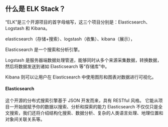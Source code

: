 ## **什么是 ELK Stack？**

“ELK”是三个开源项目的首字母缩写，这三个项目分别是：Elasticsearch、Logstash 和 Kibana。

elasticsearch（存储+搜索）、logstash（收集）、kibana（展示），

Elasticsearch 是一个搜索和分析引擎。

Logstash 是服务器端数据处理管道，能够同时从多个来源采集数据，转换数据，然后将数据发送到诸如 Elasticsearch 等“存储库”中。

Kibana 则可以让用户在 Elasticsearch 中使用图形和图表对数据进行可视化。

#### **Elasticsearch**

这个开源的分布式搜索引擎基于 JSON 开发而来，具有 RESTful 风格。 它能从项目一开始就赋予你的数据以搜索、分析和探索的能力
Elasticsearch 不仅仅只是全文搜索，我们还将介绍结构化搜索、数据分析、复杂的人类语言处理、地理位置和对象间关联关系等。


